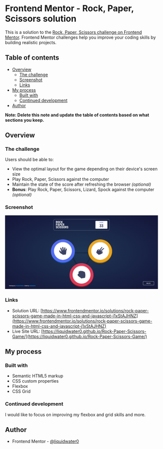 # Frontend Mentor - Rock, Paper, Scissors solution

This is a solution to the [Rock, Paper, Scissors challenge on Frontend Mentor](https://www.frontendmentor.io/challenges/rock-paper-scissors-game-pTgwgvgH). Frontend Mentor challenges help you improve your coding skills by building realistic projects. 

## Table of contents

- [Overview](#overview)
  - [The challenge](#the-challenge)
  - [Screenshot](#screenshot)
  - [Links](#links)
- [My process](#my-process)
  - [Built with](#built-with)
  - [Continued development](#continued-development)
- [Author](#author)

**Note: Delete this note and update the table of contents based on what sections you keep.**

## Overview

### The challenge

Users should be able to:

- View the optimal layout for the game depending on their device's screen size
- Play Rock, Paper, Scissors against the computer
- Maintain the state of the score after refreshing the browser _(optional)_
- **Bonus**: Play Rock, Paper, Scissors, Lizard, Spock against the computer _(optional)_

### Screenshot

![](images/screenshot.png)

### Links

- Solution URL: [https://www.frontendmentor.io/solutions/rock-paper-scissors-game-made-in-html-css-and-javascript-j1xStAJHNZ](https://www.frontendmentor.io/solutions/rock-paper-scissors-game-made-in-html-css-and-javascript-j1xStAJHNZ)
- Live Site URL: [https://liquidwater0.github.io/Rock-Paper-Scissors-Game/](https://liquidwater0.github.io/Rock-Paper-Scissors-Game/)

## My process

### Built with

- Semantic HTML5 markup
- CSS custom properties
- Flexbox
- CSS Grid

### Continued development

I would like to focus on improving my flexbox and grid skills and more.

## Author

- Frontend Mentor - [@liquidwater0](https://www.frontendmentor.io/profile/liquidwater0)